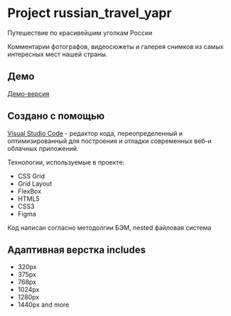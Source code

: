 

# Project russian_travel_yapr

Путешествие по красивейшим уголкам России

Комментарии фотографов, видеосюжеты и галерея снимков из самых интересных мест нашей страны.

## **Демо**
[Демо-версия](https://kraska-8.github.io/russian_travel_yapr/) 

## **Создано с помощью**

[Visual Studio Code](https://code.visualstudio.com/) - редактор кода, переопределенный и оптимизированный для построения и отладки современных веб-и облачных приложений.

Технологии, используемые в проекте:
 - CSS Grid 
 - Grid Layout 
 - FlexBox
 - HTML5
 - CSS3
 - Figma

Код написан согласно методолгии БЭМ, nested файловая система

## **Адаптивная верстка includes**

 - 320px
 - 375px
 - 768px
 - 1024px
 - 1280px
 - 1440px and more
